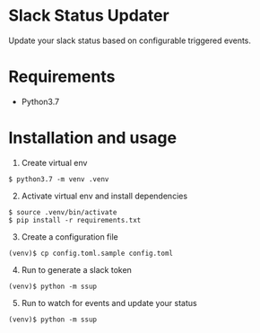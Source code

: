 # Slack Status Updater

Update your slack status based on configurable triggered events.


# Requirements

* Python3.7


# Installation and usage

1. Create virtual env

```
$ python3.7 -m venv .venv
```

2. Activate virtual env and install dependencies

```
$ source .venv/bin/activate
$ pip install -r requirements.txt
```

3. Create a configuration file

```
(venv)$ cp config.toml.sample config.toml
```

4. Run to generate a slack token

```
(venv)$ python -m ssup
```

5. Run to watch for events and update your status

```
(venv)$ python -m ssup
```
